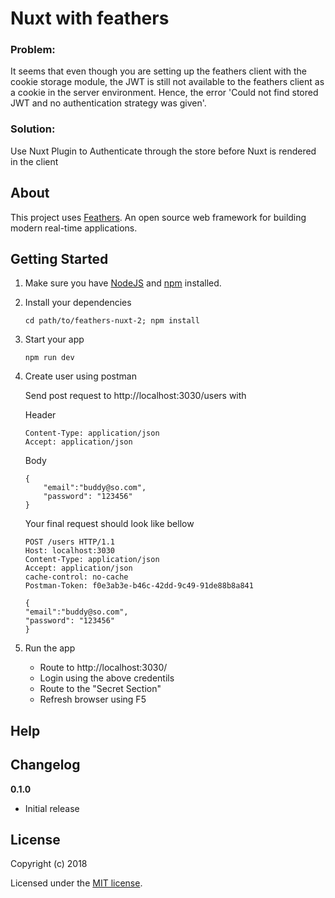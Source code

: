 # Nuxt with feathers

### Problem:
It seems that even though you are setting up the feathers client with the cookie storage module, the JWT is still not available to the feathers client as a cookie in the server environment. Hence, the error 'Could not find stored JWT and no authentication strategy was given'.

### Solution:

Use Nuxt Plugin to Authenticate through the store before Nuxt is rendered in the client

## About

This project uses [Feathers](http://feathersjs.com). An open source web framework for building modern real-time applications.

## Getting Started

1. Make sure you have [NodeJS](https://nodejs.org/) and [npm](https://www.npmjs.com/) installed.
2. Install your dependencies

    ```
    cd path/to/feathers-nuxt-2; npm install
    ```

3. Start your app

    ```
    npm run dev
    ```

4. Create user using postman

    Send post request to http://localhost:3030/users with 

    Header
    ```
    Content-Type: application/json
    Accept: application/json
    ```

    Body
    ```
    {
        "email":"buddy@so.com",
        "password": "123456"
    }
    ```

    Your final request should look like bellow
    ```
    POST /users HTTP/1.1
    Host: localhost:3030
    Content-Type: application/json
    Accept: application/json
    cache-control: no-cache
    Postman-Token: f0e3ab3e-b46c-42dd-9c49-91de88b8a841

    {
    "email":"buddy@so.com",
    "password": "123456"
    }
    ```


4. Run the app
    * Route to http://localhost:3030/
    * Login using the above credentils
    * Route to the "Secret Section"
    * Refresh browser using F5

## Help


## Changelog

__0.1.0__

- Initial release

## License

Copyright (c) 2018

Licensed under the [MIT license](LICENSE).

